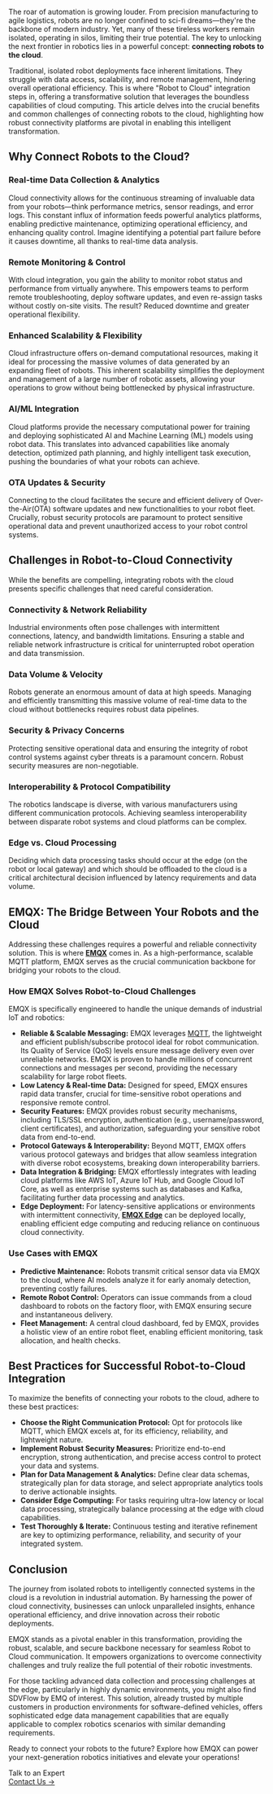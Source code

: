 The roar of automation is growing louder. From precision manufacturing to agile logistics, robots are no longer confined to sci-fi dreams—they're the backbone of modern industry. Yet, many of these tireless workers remain isolated, operating in silos, limiting their true potential. The key to unlocking the next frontier in robotics lies in a powerful concept: **connecting robots to the cloud**.

Traditional, isolated robot deployments face inherent limitations. They struggle with data access, scalability, and remote management, hindering overall operational efficiency. This is where "Robot to Cloud" integration steps in, offering a transformative solution that leverages the boundless capabilities of cloud computing. This article delves into the crucial benefits and common challenges of connecting robots to the cloud, highlighting how robust connectivity platforms are pivotal in enabling this intelligent transformation.

## Why Connect Robots to the Cloud? 

### Real-time Data Collection & Analytics

Cloud connectivity allows for the continuous streaming of invaluable data from your robots—think performance metrics, sensor readings, and error logs. This constant influx of information feeds powerful analytics platforms, enabling predictive maintenance, optimizing operational efficiency, and enhancing quality control. Imagine identifying a potential part failure before it causes downtime, all thanks to real-time data analysis.

### Remote Monitoring & Control

With cloud integration, you gain the ability to monitor robot status and performance from virtually anywhere. This empowers teams to perform remote troubleshooting, deploy software updates, and even re-assign tasks without costly on-site visits. The result? Reduced downtime and greater operational flexibility.

### Enhanced Scalability & Flexibility

Cloud infrastructure offers on-demand computational resources, making it ideal for processing the massive volumes of data generated by an expanding fleet of robots. This inherent scalability simplifies the deployment and management of a large number of robotic assets, allowing your operations to grow without being bottlenecked by physical infrastructure.

### AI/ML Integration

Cloud platforms provide the necessary computational power for training and deploying sophisticated AI and Machine Learning (ML) models using robot data. This translates into advanced capabilities like anomaly detection, optimized path planning, and highly intelligent task execution, pushing the boundaries of what your robots can achieve.

### OTA Updates & Security

Connecting to the cloud facilitates the secure and efficient delivery of Over-the-Air(OTA) software updates and new functionalities to your robot fleet. Crucially, robust security protocols are paramount to protect sensitive operational data and prevent unauthorized access to your robot control systems.

## Challenges in Robot-to-Cloud Connectivity

While the benefits are compelling, integrating robots with the cloud presents specific challenges that need careful consideration.

### Connectivity & Network Reliability

Industrial environments often pose challenges with intermittent connections, latency, and bandwidth limitations. Ensuring a stable and reliable network infrastructure is critical for uninterrupted robot operation and data transmission.

### Data Volume & Velocity

Robots generate an enormous amount of data at high speeds. Managing and efficiently transmitting this massive volume of real-time data to the cloud without bottlenecks requires robust data pipelines.

### Security & Privacy Concerns

Protecting sensitive operational data and ensuring the integrity of robot control systems against cyber threats is a paramount concern. Robust security measures are non-negotiable.

### Interoperability & Protocol Compatibility

The robotics landscape is diverse, with various manufacturers using different communication protocols. Achieving seamless interoperability between disparate robot systems and cloud platforms can be complex.

### Edge vs. Cloud Processing

Deciding which data processing tasks should occur at the edge (on the robot or local gateway) and which should be offloaded to the cloud is a critical architectural decision influenced by latency requirements and data volume.

## EMQX: The Bridge Between Your Robots and the Cloud

Addressing these challenges requires a powerful and reliable connectivity solution. This is where **[EMQX](https://www.emqx.com/en/platform)** comes in. As a high-performance, scalable MQTT platform, EMQX serves as the crucial communication backbone for bridging your robots to the cloud.

### How EMQX Solves Robot-to-Cloud Challenges

EMQX is specifically engineered to handle the unique demands of industrial IoT and robotics:

- **Reliable & Scalable Messaging:** EMQX leverages [MQTT](https://www.emqx.com/en/blog/the-easiest-guide-to-getting-started-with-mqtt), the lightweight and efficient publish/subscribe protocol ideal for robot communication. Its Quality of Service (QoS) levels ensure message delivery even over unreliable networks. EMQX is proven to handle millions of concurrent connections and messages per second, providing the necessary scalability for large robot fleets.
- **Low Latency & Real-time Data:** Designed for speed, EMQX ensures rapid data transfer, crucial for time-sensitive robot operations and responsive remote control.
- **Security Features:** EMQX provides robust security mechanisms, including TLS/SSL encryption, authentication (e.g., username/password, client certificates), and authorization, safeguarding your sensitive robot data from end-to-end.
- **Protocol Gateways & Interoperability:** Beyond MQTT, EMQX offers various protocol gateways and bridges that allow seamless integration with diverse robot ecosystems, breaking down interoperability barriers.
- **Data Integration & Bridging:** EMQX effortlessly integrates with leading cloud platforms like AWS IoT, Azure IoT Hub, and Google Cloud IoT Core, as well as enterprise systems such as databases and Kafka, facilitating further data processing and analytics.
- **Edge Deployment:** For latency-sensitive applications or environments with intermittent connectivity, **[EMQX Edge](https://www.emqx.com/en/products/emqx-edge)** can be deployed locally, enabling efficient edge computing and reducing reliance on continuous cloud connectivity.

### Use Cases with EMQX

- **Predictive Maintenance:** Robots transmit critical sensor data via EMQX to the cloud, where AI models analyze it for early anomaly detection, preventing costly failures.
- **Remote Robot Control:** Operators can issue commands from a cloud dashboard to robots on the factory floor, with EMQX ensuring secure and instantaneous delivery.
- **Fleet Management:** A central cloud dashboard, fed by EMQX, provides a holistic view of an entire robot fleet, enabling efficient monitoring, task allocation, and health checks.

## Best Practices for Successful Robot-to-Cloud Integration

To maximize the benefits of connecting your robots to the cloud, adhere to these best practices:

- **Choose the Right Communication Protocol:** Opt for protocols like MQTT, which EMQX excels at, for its efficiency, reliability, and lightweight nature.
- **Implement Robust Security Measures:** Prioritize end-to-end encryption, strong authentication, and precise access control to protect your data and systems.
- **Plan for Data Management & Analytics:** Define clear data schemas, strategically plan for data storage, and select appropriate analytics tools to derive actionable insights.
- **Consider Edge Computing:** For tasks requiring ultra-low latency or local data processing, strategically balance processing at the edge with cloud capabilities.
- **Test Thoroughly & Iterate:** Continuous testing and iterative refinement are key to optimizing performance, reliability, and security of your integrated system.

## Conclusion

The journey from isolated robots to intelligently connected systems in the cloud is a revolution in industrial automation. By harnessing the power of cloud connectivity, businesses can unlock unparalleled insights, enhance operational efficiency, and drive innovation across their robotic deployments.

EMQX stands as a pivotal enabler in this transformation, providing the robust, scalable, and secure backbone necessary for seamless Robot to Cloud communication. It empowers organizations to overcome connectivity challenges and truly realize the full potential of their robotic investments.

For those tackling advanced data collection and processing challenges at the edge, particularly in highly dynamic environments, you might also find SDVFlow by EMQ of interest. This solution, already trusted by multiple customers in production environments for software-defined vehicles, offers sophisticated edge data management capabilities that are equally applicable to complex robotics scenarios with similar demanding requirements.

Ready to connect your robots to the future? Explore how EMQX can power your next-generation robotics initiatives and elevate your operations!



<section class="promotion">
    <div>
        Talk to an Expert
    </div>
    <a href="https://www.emqx.com/en/contact?product=solutions" class="button is-gradient">Contact Us →</a>
</section>
